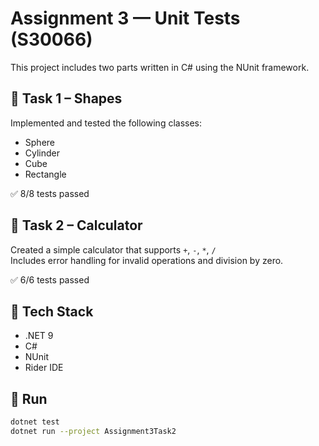# Assignment 3 — Unit Tests (S30066)

This project includes two parts written in C# using the NUnit framework.

## 🧮 Task 1 – Shapes
Implemented and tested the following classes:
- Sphere
- Cylinder
- Cube
- Rectangle

✅ 8/8 tests passed

## 🧠 Task 2 – Calculator
Created a simple calculator that supports `+`, `-`, `*`, `/`  
Includes error handling for invalid operations and division by zero.

✅ 6/6 tests passed

## 🧰 Tech Stack
- .NET 9
- C#
- NUnit
- Rider IDE

## 🚀 Run
```bash
dotnet test
dotnet run --project Assignment3Task2
```
